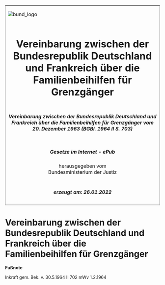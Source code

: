 <span id="DECKBLATT.html"></span>

<table border="0" frame="border" width="100%">

<tr valign="top">

<td align="left">

![bund\_logo](BfJ_2021_Web_de_de.gif)

</td>

<td align="right">

 

</td>

</tr>

<tr align="center" valign="middle">

<td colspan="2">

# Vereinbarung zwischen der Bundesrepublik Deutschland und Frankreich über die Familienbeihilfen für Grenzgänger

</td>

</tr>

<tr align="center" valign="middle">

<td colspan="2">

##### Vereinbarung zwischen der Bundesrepublik Deutschland und Frankreich über die Familienbeihilfen für Grenzgänger vom 20. Dezember 1963 (BGBl. 1964 II S. 703)

</td>

</tr>

<tr align="center" valign="middle">

<td colspan="2">

  
  

##### Gesetze im Internet - ePub  
  
herausgegeben vom  
Bundesministerium der Justiz

</td>

</tr>

<tr align="center" valign="bottom">

<td colspan="2">

  
  

##### erzeugt am: 26.01.2022

</td>

</tr>

</table>

<span id="BJNR207030964.html"></span>

# Vereinbarung zwischen der Bundesrepublik Deutschland und Frankreich über die Familienbeihilfen für Grenzgänger

<div>

  
**Fußnote**

<div class="jnhtml">

<div>

<div class="jurAbsatz">

Inkraft gem. Bek. v. 30.5.1964 II 702 mWv 1.2.1964

</div>

</div>

</div>

</div>
